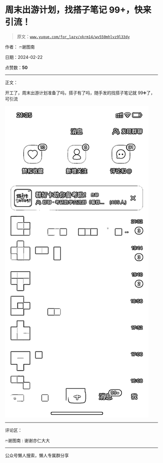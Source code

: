 # 周末出游计划，找搭子笔记 99+，快来引流！

> 原文：[`www.yuque.com/for_lazy/xkrm14/wv550mhlvz9l33dy`](https://www.yuque.com/for_lazy/xkrm14/wv550mhlvz9l33dy)

作者： ෆ谢图南

日期：2024-02-22

点赞数：**50**

* * *

正文：

开工了，周末出游计划准备了吗，搭子有了吗，随手发的找搭子笔记就 99➕了，可引流

![](img/f0ec5382e37cdc3c8eaf9a370df46591.png)

* * *

评论区：

ෆ谢图南 : 谢谢亦仁大大

* * *

公众号懒人搜索，懒人专属群分享